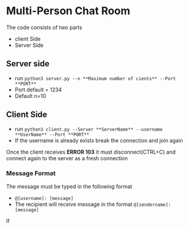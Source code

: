 # Multi-Person Chat Room
The code consists of two parts<br>
- client Side
- Server Side
  
## Server side
- run `python3 server.py --n **Maximum number of cients** --Port **PORT**`
- Port default = 1234
- Default n=10

## Client Side
- run `python3 client.py --Server **ServerName** --username **UserName** --Port **PORT**`
- If the username is already exists break the connection and join again

Once the client receives **ERROR 103** it must disconnect(CTRL+C) and connect again to the server as a fresh connection

### Message Format
The message must be typed in the following format<br>
- `@[username]: [message]`
- The recipient will receive message in the format `@[sendername]: [message]`

If 